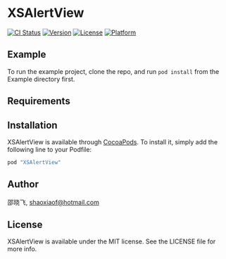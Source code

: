 # XSAlertView

[![CI Status](http://img.shields.io/travis/邵晓飞/XSAlertView.svg?style=flat)](https://travis-ci.org/邵晓飞/XSAlertView)
[![Version](https://img.shields.io/cocoapods/v/XSAlertView.svg?style=flat)](http://cocoapods.org/pods/XSAlertView)
[![License](https://img.shields.io/cocoapods/l/XSAlertView.svg?style=flat)](http://cocoapods.org/pods/XSAlertView)
[![Platform](https://img.shields.io/cocoapods/p/XSAlertView.svg?style=flat)](http://cocoapods.org/pods/XSAlertView)

## Example

To run the example project, clone the repo, and run `pod install` from the Example directory first.

## Requirements

## Installation

XSAlertView is available through [CocoaPods](http://cocoapods.org). To install
it, simply add the following line to your Podfile:

```ruby
pod "XSAlertView"
```

## Author

邵晓飞, shaoxiaof@hotmail.com

## License

XSAlertView is available under the MIT license. See the LICENSE file for more info.
